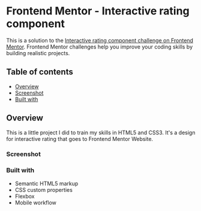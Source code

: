 # Frontend Mentor - Interactive rating component

This is a solution to the [Interactive rating component challenge on Frontend Mentor](https://www.frontendmentor.io/challenges/interactive-rating-component-koxpeBUmI/hub). Frontend Mentor challenges help you improve your coding skills by building realistic projects.

## Table of contents

- [Overview](#overview)
- [Screenshot](#screenshot)
- [Built with](#built-with)

## Overview

This is a little project I did to train my skills in HTML5 and CSS3. It's a design for interactive rating that goes to Frontend Mentor Website.

### Screenshot

<!-- ![]() -->
<!-- ![]() -->

### Built with

- Semantic HTML5 markup
- CSS custom properties
- Flexbox
- Mobile workflow